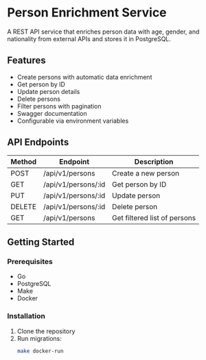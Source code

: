 # Person Enrichment Service

A REST API service that enriches person data with age, gender, and nationality from external APIs and stores it in PostgreSQL.

## Features

- Create persons with automatic data enrichment
- Get person by ID
- Update person details
- Delete persons
- Filter persons with pagination
- Swagger documentation
- Configurable via environment variables

## API Endpoints

| Method | Endpoint           | Description                          |
|--------|--------------------|--------------------------------------|
| POST   | /api/v1/persons    | Create a new person                  |
| GET    | /api/v1/persons/:id| Get person by ID                     |
| PUT    | /api/v1/persons/:id| Update person                        |
| DELETE | /api/v1/persons/:id| Delete person                        |
| GET    | /api/v1/persons    | Get filtered list of persons         |

## Getting Started

### Prerequisites

- Go
- PostgreSQL
- Make
- Docker

### Installation

1. Clone the repository
3. Run migrations:
   ```bash
   make docker-run